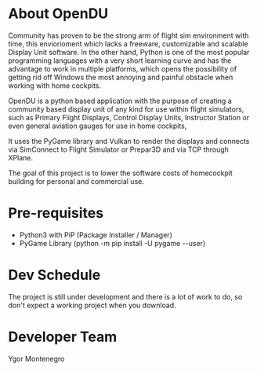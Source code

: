 # About OpenDU
Community has proven to be the strong arm of flight sim environment with time, this enviorioment which lacks a freeware, customizable and scalable Display Unit software. In the other hand, Python is one of the most popular programming languages with a very short learning curve and has the advantage to work in multiple platforms, which opens the possibility of getting rid off Windows the most annoying and painful obstacle when working with home cockpits.

OpenDU is a python based application with the purpose of creating a community based display unit of any kind for use within flight simulators, such as Primary Flight Displays, Control Display Units, Instructor Station or even general aviation gauges for use in home cockpits,  

It uses the PyGame library and Vulkan to render the displays and connects via SimConnect to Flight Simulator or Prepar3D and via TCP through XPlane.

The goal of this project is to lower the software costs of homecockpit building for personal and commercial use.

# Pre-requisites
- Python3 with PiP (Package Installer / Manager)
- PyGame Library (python -m pip install -U pygame --user)

# Dev Schedule
The project is still under development and there is a lot of work to do, so don't expect a working project when you download.

# Developer Team
Ygor Montenegro
